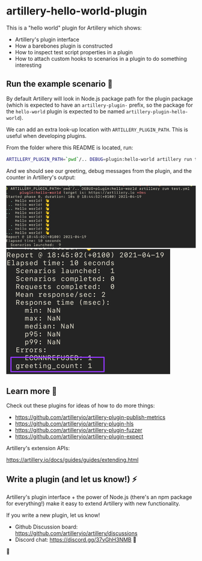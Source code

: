 # artillery-hello-world-plugin

This is a "hello world" plugin for Artillery which shows:

- Artillery's plugin interface
- How a barebones plugin is constructed
- How to inspect test script properties in a plugin
- How to attach custom hooks to scenarios in a plugin to do something interesting

## Run the example scenario 👋

By default Artillery will look in Node.js package path for the plugin package (which is expected to have an `artillery-plugin-` prefix, so the package for the `hello-world` plugin is expected to be named `artillery-plugin-hello-world`).

We can add an extra look-up location with `ARTILLERY_PLUGIN_PATH`. This is useful when developing plugins.

From the folder where this README is located, run:

```sh
ARTILLERY_PLUGIN_PATH=`pwd`/.. DEBUG=plugin:hello-world artillery run test.yml
```

And we should see our greeting, debug messages from the plugin, and the counter in Artillery's output:

![greeting](./images/screenshot1.png)
![custom counter](./images/screenshot2.png)

## Learn more 📖

Check out these plugins for ideas of how to do more things:

- https://github.com/artilleryio/artillery-plugin-publish-metrics
- https://github.com/artilleryio/artillery-plugin-hls
- https://github.com/artilleryio/artillery-plugin-fuzzer
- https://github.com/artilleryio/artillery-plugin-expect

Artillery's extension APIs:

https://artillery.io/docs/guides/guides/extending.html

## Write a plugin (and let us know!) ⚡

Artillery's plugin interface + the power of Node.js (there's an npm package for everything!) make it easy to extend Artillery with new functionality.

If you write a new plugin, let us know!

- Github Discussion board: https://github.com/artilleryio/artillery/discussions
- Discord chat: https://discord.gg/37vGhH3NMB 💬

💜